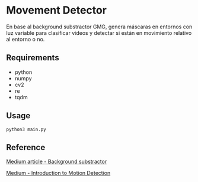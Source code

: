 # Movement Detector

En base al background substractor GMG, genera máscaras en entornos con luz variable para clasificar videos y detectar si están en movimiento relativo al entorno o no.

## Requirements

* python
* numpy
* cv2
* re
* tqdm

## Usage

```
python3 main.py
```

## Reference

[Medium article - Background substractor](https://medium.com/@muhammadsabih56/background-subtraction-in-computer-vision-402ddc79cb1b)

[Medium - Introduction to Motion Detection](https://medium.com/@itberrios6/introduction-to-motion-detection-part-1-e031b0bb9bb2)